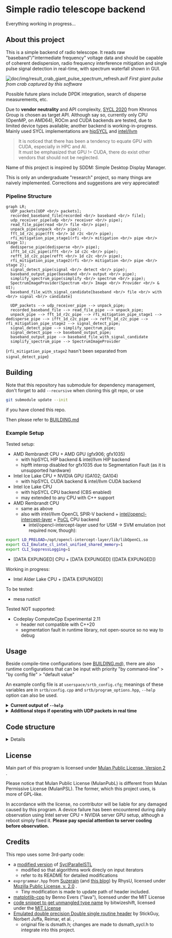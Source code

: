 # Simple radio telescope backend
Everything working in progress...

## About this project
This is a simple backend of radio telescope. 
It reads raw "baseband"/"intermediate frequency" voltage data and should be capable of coherent dedispersion, radio frequency interference mitigation and single pulse signal detection in real-time, with spectrum waterfall shown in GUI.

![doc/img/result_crab_giant_pulse_spectrum_refresh.avif](doc/img/result_crab_giant_pulse_spectrum_refresh.avif)
*First giant pulse from crab captured by this software*

Possible future plans include DPDK integration, search of disperse measurements, etc.

Due to **vendor neutrality** and API complexity,
[SYCL 2020](https://www.khronos.org/sycl/) from Khronos Group is chosen as target API.
Although say so, currently only CPU (OpenMP, on AMD64), ROCm and CUDA backends are tested, due to limited device types available; another backend is working-in-progress.
Mainly used SYCL implementations are [hipSYCL](https://github.com/illuhad/hipSYCL) and [intel/llvm](https://github.com/intel/llvm/)

> It is noticed that there has been a tendency to equate GPU with CUDA, especially in HPC and AI.  
> It must be emphasized that GPU != CUDA, there do exist other vendors that should not be neglected.

Name of this project is inspired by SDDM: Simple Desktop Display Manager.

This is only an undergraduate "research" project, so many things are naively implemented. 
Corrections and suggestions are very appreciated!

### Pipeline Structure
```mermaid
graph LR;
  UDP_packets[UDP <br/> packets];
  recorded_baseband_file[recorded <br/> baseband <br/> file];
  udp_receiver_pipe(udp <br/> receiver <br/> pipe);
  read_file_pipe(read <br/> file <br/> pipe);
  unpack_pipe(unpack <br/> pipe);
  fft_1d_r2c_pipe(fft <br/> 1d r2c <br/> pipe);
  rfi_mitigation_pipe_stage1(rfi <br/> mitigation <br/> pipe <br/> stage 1);
  dedisperse_pipe(dedisperse <br/> pipe);
  ifft_1d_c2c_pipe(ifft <br/> 1d c2c <br/> pipe);
  refft_1d_c2c_pipe(refft <br/> 1d c2c <br/> pipe);
  rfi_mitigation_pipe_stage2(rfi <br/> mitigation <br/> pipe <br/> stage 2);
  signal_detect_pipe(signal <br/> detect <br/> pipe);
  baseband_output_pipe(baseband <br/> output <br/> pipe);
  simplify_spectrum_pipe(simplify <br/> spectrum <br/> pipe);
  SpectrumImageProvider(Spectrum <br/> Image <br/> Provider <br/> & UI);
  baseband_file_with_signal_candidate[baseband <br/> file <br/> with <br/> signal <br/> candidate]

  UDP_packets --> udp_receiver_pipe --> unpack_pipe;
  recorded_baseband_file --> read_file_pipe --> unpack_pipe;
  unpack_pipe --> fft_1d_r2c_pipe --> rfi_mitigation_pipe_stage1 --> dedisperse_pipe --> ifft_1d_c2c_pipe --> refft_1d_c2c_pipe --> rfi_mitigation_pipe_stage2 --> signal_detect_pipe;
  signal_detect_pipe --> simplify_spectrum_pipe;
  signal_detect_pipe --> baseband_output_pipe;
  baseband_output_pipe --> baseband_file_with_signal_candidate
  simplify_spectrum_pipe --> SpectrumImageProvider
```

(`rfi_mitigation_pipe_stage2` hasn't been separated from `signal_detect_pipe`)

## Building
Note that this repository has submodule for dependency management, don't forget to add `--recursive` when cloning this git repo, or use
```bash
git submodule update --init
```
if you have cloned this repo.

Then please refer to [BUILDING.md](BUILDING.md)

### Example Setup
Tested setup:
* AMD Rembrandt CPU + AMD GPU (gfx906; gfx1035)
  * with hipSYCL HIP backend & intel/llvm HIP backend
  * hipfft interop disabled for gfx1035 due to Segmentation Fault (as it is unsupported hardware)
* Intel Ice Lake CPU + NVIDIA GPU (GA102; GA104)
  * with hipSYCL CUDA backend & intel/llvm CUDA backend
* Intel Ice Lake CPU
  * with hipSYCL CPU backend (CBS enabled)
  * may extended to any CPU with C++ support
* AMD Rembrandt CPU
  * same as above
  * also with intel/llvm OpenCL SPIR-V backend + [intel/opencl-intercept-layer](https://github.com/intel/opencl-intercept-layer) + [PoCL](http://portablecl.org/) CPU backend
    * intel/opencl-intercept-layer used for USM -> SVM emulation (not required now, though):
```bash
export LD_PRELOAD=/opt/opencl-intercept-layer/lib/libOpenCL.so
export CLI_Emulate_cl_intel_unified_shared_memory=1
export CLI_SuppressLogging=1
```
* [DATA EXPUNGED] CPU + [DATA EXPUNGED] ([DATA EXPUNGED])

Working in progress:
* Intel Alder Lake CPU + [DATA EXPUNGED]

To be tested:
* mesa rusticl!

Tested NOT supported:
* Codeplay ComputeCpp Experimental 2.11
  * header not compatible with C++20
  * segmentation fault in runtime library, not open-source so no way to debug

## Usage
Beside compile-time configurations (see [BUILDING.md](BUILDING.md)), 
there are also runtime configurations that can be input with priority 
"by command-line" > "by config file" > "default value"

An example config file is at `userspace/srtb_config.cfg`; meanings of these
variables are in `srtb/config.cpp` and `srtb/program_options.hpp`, `--help` option can also be used.

<details>
<summary><b>Current output of <code>--help</code></b></summary>

```
➜  src ./simple-radio-telescope-backend --help
[ 0.000788] I: [program_options] Command line options:
Options:

Command Line Only Options:
  -h [ --help ]                         Show help message
  --config_file_name arg                Path to config file to be used to read 
                                        other configs. 

Options available in config file:

General Options:
  --log_level arg                       Debug level for console log output. 
  --thread_query_work_wait_time arg     Wait time in naneseconds for a thread 
                                        to sleep if it fails to get work. Trade
                                        off between CPU usage (most are wasted)
                                        and pipeline latency. 
  --gui_enable arg                      Runtime configuration to enable GUI

Baseband Options:
  --baseband_input_count arg            Count of data to be transferred to GPU 
                                        for once processing, in sample counts. 
                                        Should be power of 2 so that FFT and 
                                        channelizing can work properly. 
  --baseband_input_bits arg             Length of a single input data, used in 
                                        unpack. Negative value is signed 
                                        integers. Currently supported: 
                                        1(uint1), 2(uint2), 4(uint4), 8(uint8),
                                        -8(int8), 32(float), 64(double)
  --baseband_freq_low arg               Lowerest frequency of received baseband
                                        signal, in MHz. 
  --baseband_bandwidth arg              Band width of received baseband signal,
                                        in MHz. 
  --baseband_sample_rate arg            Baseband sample rate, in samples / 
                                        second. Should be 2 * 
                                        baseband_bandwidth (* 1e6 because of 
                                        unit) if Nyquist rate. 

Data Input/Output Options:

UDP Receiver Options:
  --udp_receiver_sender_address arg     Address(es) to receive baseband UDP 
                                        packets
  --udp_receiver_sender_port arg        Port(s) to receive baseband UDP packets
  --udp_receiver_cpu_preferred arg      CPU core that UDP receiver should be 
                                        bound to. 

File Input/Output Options:
  --input_file_path arg                 Path to the binary file to be read as 
                                        baseband input. 
  --input_file_offset_bytes arg         Skip some data before reading in, 
                                        usually avoids header
  --baseband_output_file_prefix arg     Prefix of saved baseband data. Full 
                                        name will be ${prefix}${counter}.bin
  --baseband_write_all arg              if 1, record all baseband into one file
                                        per polarization; if 0, write only 
                                        those with signal detected. 

Operation Options:
  --dm arg                              Target dispersion measurement for 
                                        coherent dedispersion. 
  --fft_fftw_wisdom_path arg            Location to save fftw wisdom. 
  --mitigate_rfi_average_method_threshold arg
                                        Temporary threshold for RFI mitigation.
                                        Frequency channels with signal stronger
                                        than (this threshold * average 
                                        strength) will be set to 0
  --mitigate_rfi_spectral_kurtosis_threshold arg
                                        Frequency channels with spectral 
                                        kurtosis larger than this threshold 
                                        will be set to 0
  --mitigate_rfi_freq_list arg          list of frequency pairs to zap/remove, 
                                        format: 11-12, 15-90, 233-235, 
                                        1176-1177 (arbitrary values)
  --spectrum_channel_count arg          Count of channels (complex numbers) in 
                                        spectrum waterfall. Time resolution for
                                        one bin is 2 * spectrum_channel_count /
                                        baseband_sample_rate
  --signal_detect_signal_noise_threshold arg
                                        threshold for signal detect, target 
                                        signal / noise ratio
  --signal_detect_channel_threshold arg threshold of ratio of non-zapped 
                                        channels. if too many channels are 
                                        zapped, result is often not correct
  --signal_detect_max_boxcar_length arg max boxcar length for signal detect

```

</details>

<details>
<summary><b>Additional steps if operating with UDP packets in real time</b></summary>

* upgrade kernel and system libraries to use newer CPU instructions
* enlarge kernel buffer for networking, e.g.

```ini
net.core.rmem_max = 536870912
net.core.wmem_max = 536870912
net.core.rmem_default = 536870912
net.core.netdev_max_backlog = 5000
net.ipv4.tcp_window_scaling = 1
net.ipv4.udp_rmem_min = 8388608
```

* check MTU setting of network interface
* move network interface and GPU to same NUMA node, topology can be viewed using tools like `lstopo` from hwloc
* force running on this NUMA node ("`$NODE`") using `numactl` & set process priority (nice value, "`$NICE`"):
```bash
sudo numactl --preferred $NODE nice $NICE simple-radio-telescope-backend
```

* set thread affinity of baseband/IF UDP receiver thread(s), using `udp_receiver_cpu_preferred` option

</details>


## Code structure

<details>

* `userspace/include/srtb/`
  * `config`: compile-time and runtime configurations
  * `work`: defines input of each pipe
  * `global_variables`: stores *almost* all global variables, mainly work queues of pipes (TODO: better ways?)
  * `pipeline/`: components of the pipeline
    * each pipe defines its input work type in `work.hpp`, reads work from the `work_queue` defined in `global_variables.hpp`, do some transformations on the data, and wrap it as the work type of next pipe.
  * `fft/`: wrappers of FFT libraries like fftw, cufft and hipfft
  * `gui/`: user interface to show spectrum, based on Qt5
  * `io/`: read raw "baseband" data
    * `udp_receiver`: from UDP packets using Boost.Asio
    * `rdma`: (TODO, is this needed?) maybe operate a custom driver to read data from network device, then directly transfer to GPU using Direct Memory Access or PCIe Peer to Peer or something like this.
  * others function as their name indicates
* `userspace/src/`: `main` starts pipes required.
* `userspace/tests/`: test component shown above.
* kernel modules was planned for performance but... needs futher discussion.

</details>

## License
Main part of this program is licensed under [Mulan Public License, Version 2](https://license.coscl.org.cn/MulanPubL-2.0) .  

Please notice that Mulan Public License (MulanPubL) is different from Mulan Permissive License (MulanPSL). The former, which this project uses, is more of GPL-like.

In accordance with the license, no contributor will be liable for any damaged caused by this program.
A device failure has been encountered during daily observation using Intel server CPU + NVIDIA server GPU setup, although a reboot simply fixed it.
**Please pay special attention to server cooling before observation.**

## Credits
This repo uses some 3rd-party code:
* a [modified version](https://github.com/fxzjshm/SyclParallelSTL) of [SyclParallelSTL](https://github.com/KhronosGroup/SyclParallelSTL)
  * modified so that algorithms work direcly on input iterators
  * refer to its README for detailed modifications
* `exprgrammar.hpp` from [Suzerain](https://bitbucket.org/RhysU/suzerain) (and [this blog](https://agentzlerich.blogspot.com/2011/06/using-boost-spirit-21-to-evaluate.html)) by RhysU, licensed under [Mozilla Public License, v. 2.0](https://mozilla.org/MPL/2.0/) . 
  * Tiny modification is made to update path of header included.
* [matplotlib-cpp](https://github.com/lava/matplotlib-cpp) by Benno Evers ("lava"), licensed under the MIT License
* [code snippet to get unmangled type name](https://bitwizeshift.github.io/posts/2021/03/09/getting-an-unmangled-type-name-at-compile-time/) by bitwizeshift, licensed under the [MIT License](https://github.com/bitwizeshift/bitwizeshift.github.io/blob/source/LICENSE)
* [Emulated double precision Double single routine header](https://forums.developer.nvidia.com/t/emulated-double-precision-double-single-routine-header/4686) by StickGuy, Norbert Juffa, Reimar, et al. , 
  * original file is dsmath.h; changes are made to dsmath_sycl.h to integrate into this project.

